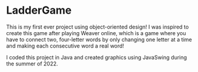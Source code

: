 # LadderGame
This is my first ever project using object-oriented design! I was inspired to create this game after playing Weaver online, which is a game 
where you have to connect two, four-letter words by only changing one letter at a time and making each consecutive word a real word! 

I coded this project in Java and created graphics using JavaSwing during the summer of 2022. 
